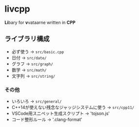 # livcpp
**Li**bary for **v**vataarne written in **CPP**

## ライブラリ構成
* 必ず使う → `src/basic.cpp`
* 日付 → `src/date/`
* グラフ → `src/graph/`
* 数学 → `src/math/`
* 文字列 → `src/string/`

### その他
* いろいろ → `src/general/`
* C++14が使えない残念なジャッジシステムに使う → `src/cpp11/`
* VSCode用スニペット生成スクリプト → 'tojson.js'
* コード整形ルール → '.clang-format'
